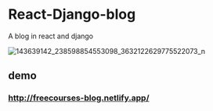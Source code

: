 # React-Django-blog
A blog in react and django

 
![143639142_238598854553098_3632122629775522073_n](https://user-images.githubusercontent.com/29290992/106395558-a84ab280-6424-11eb-9055-2df9cee3881c.jpg)


## demo 
### http://freecourses-blog.netlify.app/ 
